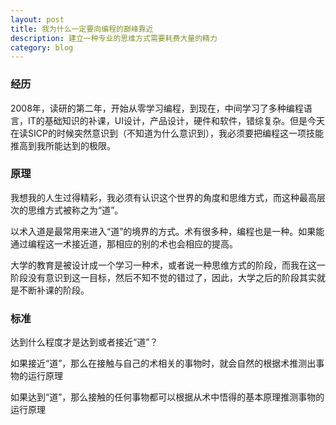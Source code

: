 ```yaml
---
layout: post
title: 我为什么一定要向编程的巅峰靠近
description: 建立一种专业的思维方式需要耗费大量的精力
category: blog
---
```


### 经历

2008年，读研的第二年，开始从零学习编程，到现在，中间学习了多种编程语言，IT的基础知识的补课，UI设计，产品设计，硬件和软件，错综复杂。但是今天在读SICP的时候突然意识到（不知道为什么意识到），我必须要把编程这一项技能推高到我所能达到的极限。

### 原理

我想我的人生过得精彩，我必须有认识这个世界的角度和思维方式，而这种最高层次的思维方式被称之为“道”。

以术入道是最常用来进入“道”的境界的方式。术有很多种，编程也是一种。如果能通过编程这一术接近道，那相应的别的术也会相应的提高。

大学的教育是被设计成一个学习一种术，或者说一种思维方式的阶段，而我在这一阶段没有意识到这一目标，然后不知不觉的错过了，因此，大学之后的阶段其实就是不断补课的阶段。

### 标准

达到什么程度才是达到或者接近“道”？

如果接近“道”，那么在接触与自己的术相关的事物时，就会自然的根据术推测出事物的运行原理

如果达到“道”，那么接触的任何事物都可以根据从术中悟得的基本原理推测事物的运行原理




[Asher]: http://blog.iot-top.com	"Asher"
